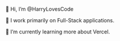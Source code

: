 👋 Hi, I’m @HarryLovesCode

👀 I work primarily on Full-Stack applications.

📖 I’m currently learning more about Vercel.
